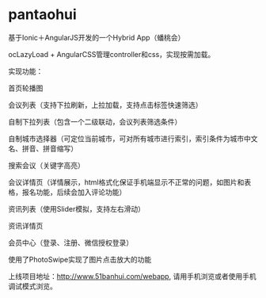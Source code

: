 # pantaohui
基于Ionic＋AngularJS开发的一个Hybrid App（蟠桃会）

ocLazyLoad + AngularCSS管理controller和css，实现按需加载。

实现功能：

首页轮播图

会议列表（支持下拉刷新，上拉加载，支持点击标签快速筛选）

自制下拉列表（包含一个二级联动，会议列表筛选条件）

自制城市选择器（可定位当前城市，可对所有城市进行索引，索引条件为城市中文名、拼音、拼音缩写）

搜索会议（关键字高亮）

会议详情页（详情展示，html格式化保证手机端显示不正常的问题，如图片和表格，报名功能，后续会加入评论功能）

资讯列表（使用Slider模拟，支持左右滑动）

资讯详情页

会员中心（登录、注册、微信授权登录）

使用了PhotoSwipe实现了图片点击放大的功能

上线项目地址：http://www.51banhui.com/webapp, 请用手机浏览或者使用手机调试模式浏览。
